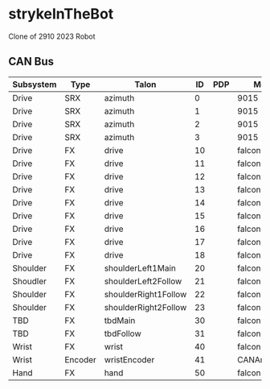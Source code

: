 # strykeInTheBot
Clone of 2910 2023 Robot

## CAN Bus

| Subsystem  | Type     | Talon                 | ID | PDP      | Motor         | Breaker |
| ---------- | -------- | --------------------- | -- | -------- | ------------- | ------- |
| Drive      | SRX      | azimuth               | 0  |          |  9015         |         |
| Drive      | SRX      | azimuth               | 1  |          |  9015         |         |
| Drive      | SRX      | azimuth               | 2  |          |  9015         |         |
| Drive      | SRX      | azimuth               | 3  |          |  9015         |         |
| Drive      | FX       | drive                 | 10 |          |  falcon       |         |
| Drive      | FX       | drive                 | 11 |          |  falcon       |         |
| Drive      | FX       | drive                 | 12 |          |  falcon       |         |
| Drive      | FX       | drive                 | 13 |          |  falcon       |         |
| Drive      | FX       | drive                 | 14 |          |  falcon       |         |
| Drive      | FX       | drive                 | 15 |          |  falcon       |         |
| Drive      | FX       | drive                 | 16 |          |  falcon       |         |
| Drive      | FX       | drive                 | 17 |          |  falcon       |         |
| Drive      | FX       | drive                 | 18 |          |  falcon       |         |
| Shoulder   | FX       | shoulderLeft1Main     | 20 |          |  falcon       |         |
| Shoudler   | FX       | shoulderLeft2Follow   | 21 |          |  falcon       |         |
| Shoulder   | FX       | shoulderRight1Follow  | 22 |          |  falcon       |         |
| Shoulder   | FX       | shoulderRight2Follow  | 23 |          |  falcon       |         |
| TBD        | FX       | tbdMain               | 30 |          |  falcon       |         |
| TBD        | FX       | tbdFollow             | 31 |          |  falcon       |         |
| Wrist      | FX       | wrist                 | 40 |          |  falcon       |         |
| Wrist      | Encoder  | wristEncoder          | 41 |          |  CANAndCoder  |         |
| Hand       | FX       | hand                  | 50 |          |  falcon       |         |
